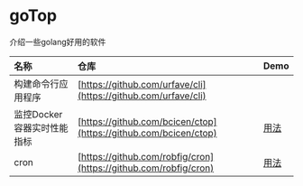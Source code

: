 # goTop
介绍一些golang好用的软件

|名称|仓库|Demo|
|:---|:---|:---|
|构建命令行应用程序|[https://github.com/urfave/cli](https://github.com/urfave/cli)||
|监控Docker容器实时性能指标|[https://github.com/bcicen/ctop](https://github.com/bcicen/ctop)| [用法](ctop/readme.md)|
|cron|[https://github.com/robfig/cron](https://github.com/robfig/cron)| [用法](cron/readme.md)|